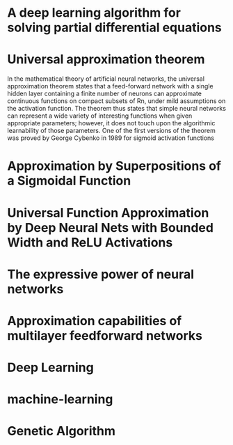 # A deep learning algorithm for solving partial differential equations
# Universal approximation theorem
In the mathematical theory of artificial neural networks, the universal approximation theorem states that a feed-forward network with a single hidden layer containing a finite number of neurons can approximate continuous functions on compact subsets of Rn, under mild assumptions on the activation function. The theorem thus states that simple neural networks can represent a wide variety of interesting functions when given appropriate parameters; however, it does not touch upon the algorithmic learnability of those parameters.
One of the first versions of the theorem was proved by George Cybenko in 1989 for sigmoid activation functions
# Approximation by Superpositions of a Sigmoidal Function
#  Universal Function Approximation by Deep Neural Nets with Bounded Width and ReLU Activations
#  The expressive power of neural networks
#  Approximation capabilities of multilayer feedforward networks
# Deep Learning
# machine-learning
# Genetic Algorithm
